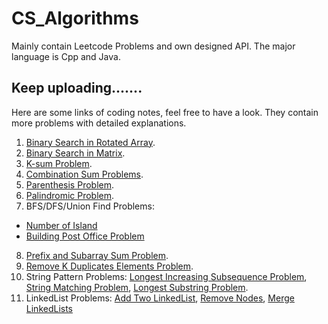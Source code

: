 # CS_Algorithms
Mainly contain Leetcode Problems and own designed API.
The major language is Cpp and Java.

Keep uploading.......
---------------------      
Here are some links of coding notes, feel free to have a look. They contain more problems with detailed explanations.      
1. [Binary Search in Rotated Array](https://onenote.com/webapp/pages?token=4r0459-AK5Zg9a7BHWTc2ElJJsQO2TftyoXBxoIg8rWKa7Ix6rF7ohNkU1vUYu2M_ZjljBjPJUn-x6F4zJvoIyH4g1rFZeiH0&id=636574338671168082).       
2. [Binary Search in Matrix](https://onenote.com/webapp/pages?token=wfa6Jd_A4RgfGsFK2YK_6a-IVDdFBeA8-rXpmfCVuhfKcSCT6zMsSfER5xAKE0ayqDKPgLm8uHNipFbUewRwKJhf4rmzO_Jy0&id=636574340012377889).        
3. [K-sum Problem](https://onenote.com/webapp/pages?token=d4qqEXtfM0wWLEdSi5vNLrRZDkdoVFCNpuyTCTbp-DW2s3PvZZUgRAS3d6TuDyRlmfAXHm43vMtTA9zM0nk3gXe0eN5hpyah0&id=636574340574668436).       
4. [Combination Sum Problems](https://onenote.com/webapp/pages?token=IKKMf5xcNz5YCwmNq6wvj0VFaFCCFdWAeKQr2rugdwoXqisJ7dh-GBSTvqLLnXirJUhNUSM-bNhzhWl9anApwxUBLG_a_X_Y0&id=636574340939557947).      
5. [Parenthesis Problem](https://onenote.com/webapp/pages?token=0a-YzJLG3XjBj3NUrrFs_YG_6mQrAWcnt7BaoNLU5ZZ2vURlU2Z-TKTtaMW9c07RDZwSXpkm8QIWNq5Zu96tY_jyyVo_64ok0&id=636574341337720656).       
6. [Palindromic Problem](https://onenote.com/webapp/pages?token=6h9vljg3kQ9hZCgpnBP7LcYkwwRaMjiwvtBt53Ra6o5CwFJnuTymjlbacAdp1T580lfJ_ljxrpw8-EFaL-ZfxvWbGg9m65uM0&id=636574341489563808).          
7. BFS/DFS/Union Find Problems: 
- [Number of Island](https://onenote.com/webapp/pages?token=OT_fLTLXjRLWEaL6kckJvV7ZGJCbud7rm8vPkkk6p85pf4Irgmog3RMUEGPLTKATYSkWG0ipc23J8lu5orycCd02vzwcTmfq0&id=636574342409831522)
- [Building Post Office Problem](https://onenote.com/webapp/pages?token=TOYL3zNkWyOUyP3QKy8YXJLznv5PBaEN2UPlH2MEWzv9vhOFVOPRZ82lhqP9XmtnpXdVBdhhiqqt3QiIXT6GBRFGJByIs-Rn0&id=636574342740121754)      

8. [Prefix and Subarray Sum Problem](https://onenote.com/webapp/pages?token=hqC9-XVtnXAB4fYHQh7BN7LgTMOwhfbSoKBKEdj_651q7i7D5r0LgeLM0djPnu0oXdaCzpxUTOkyMbHjVllYNczUNzb96vv-0&id=636574345164485196).             
9. [Remove K Duplicates Elements Problem](https://onenote.com/webapp/pages?token=L__NsrS7-Hk3kZKQgFHMewXlnqykYjYJo--s075wFFHLVFGkAnD0i5Gba03AxvJj3E3OXyG-3ROMksJN63UXhEfEAT-5ptR30&id=636574346257226060).         
10. String Pattern Problems: [Longest Increasing Subsequence Problem](https://onenote.com/webapp/pages?token=4eyChU2ZxUBJZGZDIuTfRfixwm18qJX0IlWX1XJjxhpI_Ydml8tGtaCGayCEd4XzqBZvJweIE_I1VAbI-PGzIi_ZSW2USgIF0&id=636574348727751330), [String Matching Problem](https://onenote.com/webapp/pages?token=k8JiiILTl3r_5YeNqYQjpENIN1j1lqQU8CG_FfT4Ungqqe78zkiYOcWMbZWxFVahlL-IwbQMRKjT5JOSauwrDizaXEyjticS0&id=636574349075602759), [Longest Substring Problem](https://onenote.com/webapp/pages?token=jXmsw7uBToj9NW64KLpeB__feyBejsdpOeCdias1dgYkRsc3KX8JTDZWJD3WqlgW9XdGZ1q9CjgCHWdOMg5fsgsRHnpBfkup0&id=636574349331460513).      
11. LinkedList Problems: [Add Two LinkedList](https://onenote.com/webapp/pages?token=Yhj3Zi5iFYdHCFxrusKipUAWXmkroMHz2xtQ3Y-E5mTKsu0GUg-Uw02MYe47SNBlNzdc0iWZ-wUUDbsNS8HwbZWp47KHwhYX0&id=636574350578557684), [Remove Nodes](https://onenote.com/webapp/pages?token=CR6bPpO_XPUktMudBFTpCTxagP4pJa0Ex_O765zIWPbjdAvBRuj0ck9wwKI99mLkjNhAvElJEPuPwdDnmBYLbWBUzm2bqA2s0&id=636574350706894292), [Merge LinkedLists](https://onenote.com/webapp/pages?token=awZYVDjZSwT3smeaSJ_z3AuHLAxw2mhiwxENgTvXwSq4b23fSCcqCSlfYbPekCoB7hse1uQ3qgPDUKSVqx8jxylHdWpzOB5C0&id=636574350926556647)
